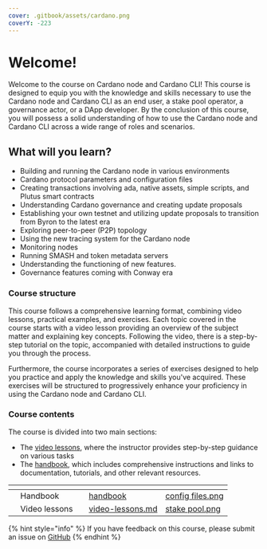 ```yaml
---
cover: .gitbook/assets/cardano.png
coverY: -223
---
```


# Welcome!

Welcome to the course on Cardano node and Cardano CLI! This course is designed to equip you with the knowledge and skills necessary to use the Cardano node and Cardano CLI as an end user, a stake pool operator, a governance actor, or a DApp developer. By the conclusion of this course, you will possess a solid understanding of how to use the Cardano node and Cardano CLI across a wide range of roles and scenarios.

## What will you learn?

* Building and running the Cardano node in various environments
* Cardano protocol parameters and configuration files
* Creating transactions involving ada, native assets, simple scripts, and Plutus smart contracts
* Understanding Cardano governance and creating update proposals
* Establishing your own testnet and utilizing update proposals to transition from Byron to the latest era
* Exploring peer-to-peer (P2P) topology
* Using the new tracing system for the Cardano node
* Monitoring nodes
* Running SMASH and token metadata servers
* Understanding the functioning of new features.
* Governance features coming with Conway era

### Course structure

This course follows a comprehensive learning format, combining video lessons, practical examples, and exercises. Each topic covered in the course starts with a video lesson providing an overview of the subject matter and explaining key concepts. Following the video, there is a step-by-step tutorial on the topic, accompanied with detailed instructions to guide you through the process.

Furthermore, the course incorporates a series of exercises designed to help you practice and apply the knowledge and skills you've acquired. These exercises will be structured to progressively enhance your proficiency in using the Cardano node and Cardano CLI.&#x20;

### Course contents

The course is divided into two main sections:&#x20;

* The [video lessons](video-lessons.md), where the instructor provides step-by-step guidance on various tasks
* The [handbook](handbook/), which includes comprehensive instructions and links to documentation, tutorials, and other relevant resources.&#x20;

<table data-card-size="large" data-view="cards"><thead><tr><th></th><th></th><th></th><th data-hidden data-card-target data-type="content-ref"></th><th data-hidden data-card-cover data-type="files"></th></tr></thead><tbody><tr><td></td><td>Handbook</td><td></td><td><a href="handbook/">handbook</a></td><td><a href=".gitbook/assets/config files.png">config files.png</a></td></tr><tr><td></td><td>Video lessons</td><td></td><td><a href="video-lessons.md">video-lessons.md</a></td><td><a href=".gitbook/assets/stake pool.png">stake pool.png</a></td></tr></tbody></table>

{% hint style="info" %}
If you have feedback on this course, please submit an issue on [GitHub](https://github.com/carloslodelar/cardano-course/issues)
{% endhint %}
